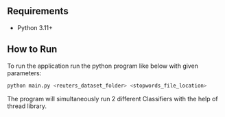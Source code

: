 ## Requirements
- Python 3.11+

## How to Run

To run the application run the python program like below with given parameters:

```bash
python main.py <reuters_dataset_folder> <stopwords_file_location>
```

The program will simultaneously run 2 different Classifiers with the help of thread library.

